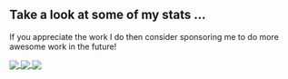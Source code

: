 ## Take a look at some of my stats ...

If you appreciate the work I do then consider sponsoring me to do more awesome work in the future!

<a href="https://github.com/jgphilpott/github-readme-stats">
    <picture>
        <source media="(prefers-color-scheme: dark)" srcset="https://github-readme-stats.vercel.app/api?username=jgphilpott&hide_title=true&include_all_commits=true&count_private=true&show_icons=true&hide_border=true&theme=dark&bg_color=0e1116&title_color=ffffff&text_color=ffffff&icon_color=1f6feb">
        <img align="center" src="https://github-readme-stats.vercel.app/api?username=jgphilpott&hide_title=true&include_all_commits=true&count_private=true&show_icons=true&hide_border=true">
    </picture>
</a>

<a href="https://github.com/jgphilpott/github-readme-streak-stats">
    <picture>
        <source media="(prefers-color-scheme: dark)" srcset="https://github-readme-streak-stats.herokuapp.com/?user=jgphilpott&hide_border=true&theme=dark&background=0e1116">
        <img align="center" src="https://github-readme-streak-stats.herokuapp.com/?user=jgphilpott&hide_border=true">
    </picture>
</a>

<a href="https://github.com/jgphilpott/github-readme-activity-graph">
    <picture>
        <source media="(prefers-color-scheme: dark)" srcset="https://github-readme-activity-graph.vercel.app/graph?username=jgphilpott&theme=github-dark&area=true&hide_border=true&custom_title=Past%20Months%20Activity&color=ffffff&bg_color=0e1116">
        <img align="center" src="https://github-readme-activity-graph.vercel.app/graph?username=jgphilpott&theme=github-light&area=true&hide_border=true&custom_title=Past%20Months%20Activity">
    </picture>
</a>
